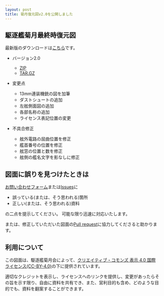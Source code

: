 ```yaml
---
layout: post
title: 菊月復元図v2.0を公開しました
---
```

## 駆逐艦菊月最終時復元図
最新版のダウンロードは[こちら](https://github.com/kikuzukikai/kikuzuki-blueprint/releases/latest)です。

- バージョン2.0
	- [ZIP](https://github.com/kikuzukikai/kikuzuki-blueprint/archive/v2.0.zip)
	- [TAR.GZ](https://github.com/kikuzukikai/kikuzuki-blueprint/archive/v2.0.tar.gz)

- 変更点
	- 13mm連装機銃の図を加筆
	- ダストシュートの追加
	- 左舷側面図の追加
	- 各部名称の追加
	- ライセンス表記位置の変更

- 不具合修正
	- 舷外電路の屈曲位置を修正
	- 艦首番号の位置を修正
	- 舷窓の位置と数を修正
	- 舷側の艦名文字を影なしに修正
  
## 図面に誤りを見つけたときは
[お問い合わせフォーム](https://www.kikuzukikai.org/docs/contact.html)または[Issues](https://github.com/kikuzukikai/kikuzuki-blueprint/issues)に

- 誤っている(または、そう思われる)箇所
- 正しい(または、そう思われる)資料

の二点を提示してください。
可能な限り迅速に対応いたします。

または、修正していただいた図面の[Pull request](https://github.com/kikuzukikai/kikuzuki-blueprint/pulls)に協力してくださると助かります。

## 利用について
この図面は、駆逐艦菊月会によって、[クリエイティブ・コモンズ 表示 4.0 国際 ライセンス(CC-BY-4.0)](https://creativecommons.org/licenses/by/4.0/deed.ja)の下に提供されています。

適切なクレジットを表示し、ライセンスへのリンクを提供し、変更があったらその旨を示す限り、自由に資料を共有でき、また、営利目的も含め、どのような目的でも、資料を翻案することができます。
